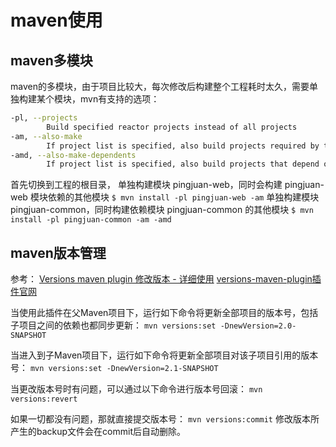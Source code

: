 # maven使用

## maven多模块

maven的多模块，由于项目比较大，每次修改后构建整个工程耗时太久，需要单独构建某个模块，mvn有支持的选项：

```bash
-pl, --projects
        Build specified reactor projects instead of all projects
-am, --also-make
        If project list is specified, also build projects required by the list
-amd, --also-make-dependents
        If project list is specified, also build projects that depend on projects on the list
```

首先切换到工程的根目录，
单独构建模块 pingjuan-web，同时会构建 pingjuan-web 模块依赖的其他模块
`$ mvn install -pl pingjuan-web -am`
单独构建模块 pingjuan-common，同时构建依赖模块 pingjuan-common 的其他模块
`$ mvn install -pl pingjuan-common -am -amd`

## maven版本管理

参考：
[Versions maven plugin 修改版本 - 详细使用](http://blog.csdn.net/ggbomb2/article/details/78316068)
[versions-maven-plugin插件官网](http://www.mojohaus.org/versions-maven-plugin/index.html)

当使用此插件在父Maven项目下，运行如下命令将更新全部项目的版本号，包括子项目之间的依赖也都同步更新：
`mvn versions:set -DnewVersion=2.0-SNAPSHOT`

当进入到子Maven项目下，运行如下命令将更新全部项目对该子项目引用的版本号：
`mvn versions:set -DnewVersion=2.1-SNAPSHOT`

当更改版本号时有问题，可以通过以下命令进行版本号回滚：
`mvn versions:revert`

如果一切都没有问题，那就直接提交版本号：
`mvn versions:commit`
修改版本所产生的backup文件会在commit后自动删除。